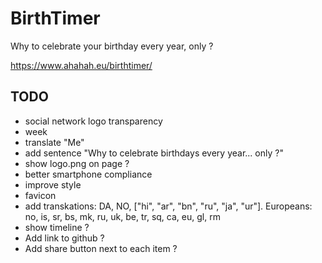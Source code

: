 # BirthTimer

Why to celebrate your birthday every year, only ?

https://www.ahahah.eu/birthtimer/

## TODO

- social network logo transparency
- week
- translate "Me"
- add sentence "Why to celebrate birthdays every year... only ?"
- show logo.png on page ?
- better smartphone compliance
- improve style
- favicon
- add transkations: DA, NO, ["hi", "ar", "bn", "ru", "ja", "ur"]. Europeans: no, is, sr, bs, mk, ru, uk, be, tr, sq, ca, eu, gl, rm
- show timeline ?
- Add link to github ?
- Add share button next to each item ?


